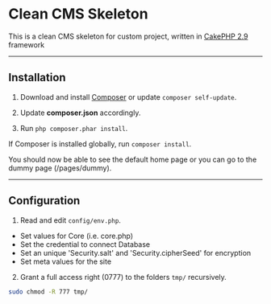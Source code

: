 # Clean CMS Skeleton
This is a clean CMS skeleton for custom project, written in [CakePHP 2.9](http://book.cakephp.org/2.0/en/index.html) framework

-------------------------------------------------------------------------------

## Installation

1. Download and install [Composer](http://getcomposer.org/doc/00-intro.md) or update `composer self-update`.

2. Update **composer.json** accordingly.

3. Run `php composer.phar install`.

If Composer is installed globally, run `composer install`.

You should now be able to see the default home page or you can go to the dummy page (/pages/dummy).

-------------------------------------------------------------------------------

## Configuration

1. Read and edit `config/env.php`.
- Set values for Core (i.e. core.php)
- Set the credential to connect Database
- Set an unique 'Security.salt' and 'Security.cipherSeed' for encryption
- Set meta values for the site

2. Grant a full access right (0777) to the folders `tmp/` recursively.
```bash
sudo chmod -R 777 tmp/
```
